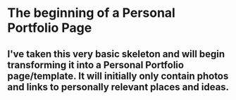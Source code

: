 # The beginning of a Personal Portfolio Page

## I've taken this very basic skeleton and will begin transforming it into a Personal Portfolio page/template. It will initially only contain photos and links to personally relevant places and ideas.
